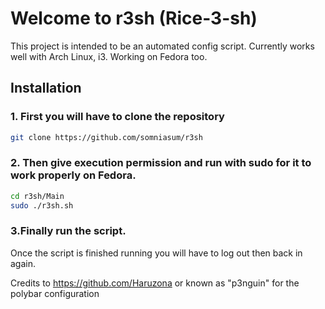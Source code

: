  

# Welcome to r3sh (Rice-3-sh)

This project is intended to be an automated config script. Currently works well with Arch Linux, i3. Working on Fedora too.

## Installation

### 1. First you will have to clone the repository

```bash
git clone https://github.com/somniasum/r3sh
```

### 2. Then give execution permission and run with sudo for it to work properly on Fedora. 
```bash
cd r3sh/Main
sudo ./r3sh.sh 
```
### 3.Finally run the script.

Once the script is finished running you will have to log out then back in again.


Credits to https://github.com/Haruzona or known as "p3nguin" for the polybar configuration
